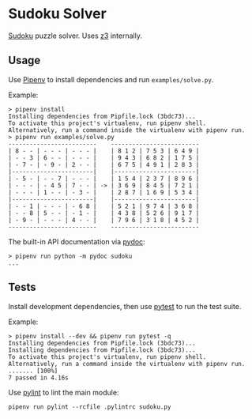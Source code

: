 # Sudoku Solver

[Sudoku][] puzzle solver.  Uses [z3][] internally.

## Usage

Use [Pipenv][] to install dependencies and run `examples/solve.py`.

Example:

    > pipenv install
    Installing dependencies from Pipfile.lock (3bdc73)...
    To activate this project's virtualenv, run pipenv shell.
    Alternatively, run a command inside the virtualenv with pipenv run.
    > pipenv run examples/solve.py
    -------------------------    -------------------------
    | 8 - - | - - - | - - - |    | 8 1 2 | 7 5 3 | 6 4 9 |
    | - - 3 | 6 - - | - - - |    | 9 4 3 | 6 8 2 | 1 7 5 |
    | - 7 - | - 9 - | 2 - - |    | 6 7 5 | 4 9 1 | 2 8 3 |
    |-----------------------|    |-----------------------|
    | - 5 - | - - 7 | - - - |    | 1 5 4 | 2 3 7 | 8 9 6 |
    | - - - | - 4 5 | 7 - - | -> | 3 6 9 | 8 4 5 | 7 2 1 |
    | - - - | 1 - - | - 3 - |    | 2 8 7 | 1 6 9 | 5 3 4 |
    |-----------------------|    |-----------------------|
    | - - 1 | - - - | - 6 8 |    | 5 2 1 | 9 7 4 | 3 6 8 |
    | - - 8 | 5 - - | - 1 - |    | 4 3 8 | 5 2 6 | 9 1 7 |
    | - 9 - | - - - | 4 - - |    | 7 9 6 | 3 1 8 | 4 5 2 |
    -------------------------    -------------------------

The built-in API documentation via [pydoc][]:

    > pipenv run python -m pydoc sudoku
    ...

## Tests

Install development dependencies, then use [pytest][] to run the test
suite.

Example:

    > pipenv install --dev && pipenv run pytest -q
    Installing dependencies from Pipfile.lock (3bdc73)...
    Installing dependencies from Pipfile.lock (3bdc73)...
    To activate this project's virtualenv, run pipenv shell.
    Alternatively, run a command inside the virtualenv with pipenv run.
    ....... [100%]
    7 passed in 4.16s

Use [pylint][] to lint the main module:

    pipenv run pylint --rcfile .pylintrc sudoku.py

[sudoku]: https://en.wikipedia.org/wiki/Sudoku
  "Number placement puzzle."
[z3]: https://github.com/Z3Prover/z3
  "Z3 constraint solver."
[pytest]: https://pytest.org/
  "Python test framework."
[pipenv]: https://pipenv.pypa.io/en/latest/
  "Python development workflow management tool."
[pydoc]: https://docs.python.org/3/library/pydoc.html
  "Python documentation generator."
[pylint]: https://pypi.org/project/pylint/
  "Python static code analyzer."
